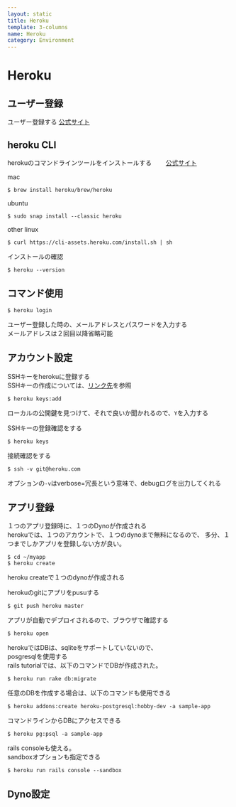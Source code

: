 ```yaml
---
layout: static
title: Heroku
template: 3-columns
name: Heroku
category: Environment
---
```


# Heroku

## ユーザー登録
ユーザー登録する
[公式サイト](https://signup.heroku.com)

## heroku CLI
herokuのコマンドラインツールをインストールする　　
[公式サイト](https://devcenter.heroku.com/articles/heroku-cli)

mac
```
$ brew install heroku/brew/heroku
```

ubuntu
```
$ sudo snap install --classic heroku
```

other linux
```
$ curl https://cli-assets.heroku.com/install.sh | sh
```

インストールの確認
```
$ heroku --version
```

## コマンド使用
```
$ heroku login
```

ユーザー登録した時の、メールアドレスとパスワードを入力する  
メールアドレスは２回目以降省略可能

## アカウント設定

SSHキーをherokuに登録する  
SSHキーの作成については、[リンク先](https://kamioteppei.github.io/memos/ssh)を参照
```
$ heroku keys:add
```
ローカルの公開鍵を見つけて、それで良いか聞かれるので、`Y`を入力する

SSHキーの登録確認をする
```
$ heroku keys
```

接続確認をする
```
$ ssh -v git@heroku.com
```
オプションの`-v`はverbose=冗長という意味で、debugログを出力してくれる

## アプリ登録
１つのアプリ登録時に、１つのDynoが作成される  
herokuでは、１つのアカウントで、１つのdynoまで無料になるので、
多分、１つまでしかアプリを登録しない方が良い。
```
$ cd ~/myapp
$ heroku create
```
heroku createで１つのdynoが作成される

herokuのgitにアプリをpusuする
```
$ git push heroku master
```

アプリが自動でデプロイされるので、ブラウザで確認する
```
$ heroku open
```

herokuではDBは、sqliteをサポートしていないので、  
posgresqlを使用する   
rails tutorialでは、以下のコマンドでDBが作成された。
```
$ heroku run rake db:migrate
```

任意のDBを作成する場合は、以下のコマンドも使用できる
```
$ heroku addons:create heroku-postgresql:hobby-dev -a sample-app
```

コマンドラインからDBにアクセスできる
```
$ heroku pg:psql -a sample-app
```

rails consoleも使える。  
sandboxオプションも指定できる
```
$ heroku run rails console --sandbox
```

## Dyno設定

